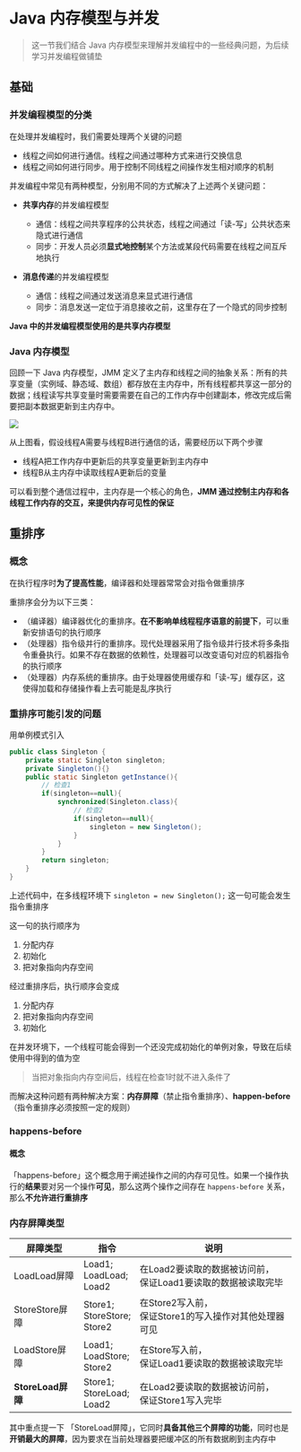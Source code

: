 # Java 内存模型与并发

> 这一节我们结合 Java 内存模型来理解并发编程中的一些经典问题，为后续学习并发编程做铺垫

## 基础

### 并发编程模型的分类

在处理并发编程时，我们需要处理两个关键的问题

- 线程之间如何进行通信。线程之间通过哪种方式来进行交换信息
- 线程之间如何进行同步。用于控制不同线程之间操作发生相对顺序的机制

并发编程中常见有两种模型，分别用不同的方式解决了上述两个关键问题：

- **共享内存**的并发编程模型
  - 通信：线程之间共享程序的公共状态，线程之间通过「读-写」公共状态来隐式进行通信
  - 同步：开发人员必须**显式地控制**某个方法或某段代码需要在线程之间互斥地执行

- **消息传递**的并发编程模型
  - 通信：线程之间通过发送消息来显式进行通信
  - 同步：消息发送一定位于消息接收之前，这里存在了一个隐式的同步控制

**Java 中的并发编程模型使用的是共享内存模型**



### Java 内存模型

回顾一下 Java 内存模型，JMM 定义了主内存和线程之间的抽象关系：所有的共享变量（实例域、静态域、数组）都存放在主内存中，所有线程都共享这一部分的数据；线程读写共享变量时需要需要在自己的工作内存中创建副本，修改完成后需要把副本数据更新到主内存中。

![](https://wingbun-notes-image.oss-cn-guangzhou.aliyuncs.com/images/20220416221924.png)

从上图看，假设线程A需要与线程B进行通信的话，需要经历以下两个步骤

- 线程A把工作内存中更新后的共享变量更新到主内存中
- 线程B从主内存中读取线程A更新后的变量

可以看到整个通信过程中，主内存是一个核心的角色，**JMM 通过控制主内存和各线程工作内存的交互，来提供内存可见性的保证**



## 重排序

### 概念

在执行程序时**为了提高性能**，编译器和处理器常常会对指令做重排序

重排序会分为以下三类：

- （编译器）编译器优化的重排序。**在不影响单线程程序语意的前提下**，可以重新安排语句的执行顺序
- （处理器）指令级并行的重排序。现代处理器采用了指令级并行技术将多条指令重叠执行。如果不存在数据的依赖性，处理器可以改变语句对应的机器指令的执行顺序
- （处理器）内存系统的重排序。由于处理器使用缓存和「读-写」缓存区，这使得加载和存储操作看上去可能是乱序执行



### 重排序可能引发的问题

用单例模式引入

```java
public class Singleton {
	private static Singleton singleton;
	private Singleton(){}
	public static Singleton getInstance(){
        // 检查1
		if(singleton==null){
			synchronized(Singleton.class){
                // 检查2
				if(singleton==null){
					singleton = new Singleton();
				}
			}
		}
		return singleton;
	}
}
```

上述代码中，在多线程环境下 `singleton = new Singleton();` 这一句可能会发生指令重排序

这一句的执行顺序为

1. 分配内存
2. 初始化
3. 把对象指向内存空间

经过重排序后，执行顺序会变成

1. 分配内存
2. 把对象指向内存空间
3. 初始化

在并发环境下，一个线程可能会得到一个还没完成初始化的单例对象，导致在后续使用中得到的值为空

> 当把对象指向内存空间后，线程在检查1时就不进入条件了

而解决这种问题有两种解决方案：**内存屏障**（禁止指令重排序）、**happen-before**（指令重排序必须按照一定的规则）



### happens-before

#### 概念

「happens-before」这个概念用于阐述操作之间的内存可见性。如果一个操作执行的**结果**要对另一个操作**可见**，那么这两个操作之间存在 `happens-before` 关系，那么**不允许进行重排序**



### 内存屏障类型

| 屏障类型          | 指令                                 | 说明                                                         |
| ----------------- | ------------------------------------ | ------------------------------------------------------------ |
| LoadLoad屏障      | Load1;<br />LoadLoad;<br />Load2     | 在Load2要读取的数据被访问前，<br />保证Load1要读取的数据被读取完毕 |
| StoreStore屏障    | Store1;<br />StoreStore;<br />Store2 | 在Store2写入前，<br />保证Store1的写入操作对其他处理器可见   |
| LoadStore屏障     | Load1;<br />LoadStore;<br />Store2   | 在Store写入前，<br />保证Load1要读取的数据被读取完毕         |
| **StoreLoad屏障** | Store1;<br />StoreLoad;<br />Load2   | 在Load2要读取的数据被访问前，<br />保证Store1写入完毕        |

其中重点提一下 「StoreLoad屏障」，它同时**具备其他三个屏障的功能**，同时也是**开销最大的屏障**，因为要求在当前处理器要把缓冲区的所有数据刷到主内存中


